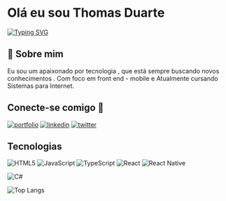 
# Olá eu sou Thomas Duarte

[![Typing SVG](https://readme-typing-svg.herokuapp.com/?color=4e237e&size=35&center=true&vCenter=true&width=1000&lines=OLÁ,+EU+SOU+tHOMAS+DUARTE;TENHO+24+ANOS;+ESTUDO+SISTEMAS+PARA+INTERNET;BEM-VINDO!+:%29)](https://git.io/typing-svg)


## 🚀 Sobre mim
Eu sou um apaixonado por tecnologia , que está sempre buscando novos conhecimentos . Com foco em front end - mobile e Atualmente cursando Sistemas para Internet.


## Conecte-se comigo 🔗 
[![portfolio](https://img.shields.io/badge/my_portfolio-000?style=for-the-badge&logo=ko-fi&logoColor=white)](https://thomasportfolio.vercel.app/)
[![linkedin](https://img.shields.io/badge/linkedin-0A66C2?style=for-the-badge&logo=linkedin&logoColor=white)](https://www.linkedin.com/in/thomas-duarte-lopes-b32702220/)
[![twitter](https://img.shields.io/badge/twitter-1DA1F2?style=for-the-badge&logo=twitter&logoColor=white)](https://twitter.com/)




## Tecnologias

![HTML5](https://img.shields.io/badge/HTML5-000?style=for-the-badge&logo=html5)
![JavaScript](https://img.shields.io/badge/JavaScript-000?style=for-the-badge&logo=javascript)
![TypeScript](https://img.shields.io/badge/TypeScript-000?style=for-the-badge&logo=typescript)
![React](https://img.shields.io/badge/React-000?style=for-the-badge&logo=react)
![React Native](https://img.shields.io/badge/React-Native-000?style=for-the-badge&logo=React-Native)

![C#](https://img.shields.io/badge/C%23-000?style=for-the-badge&logo=c-sharp&logoColor=823085)

![Top Langs](https://github-readme-stats-git-masterrstaa-rickstaa.vercel.app/api/top-langs/?username=tduarte23&bg_color=002&border_color=32A3DC&title_color=E94D5F&text_color=FFF)
